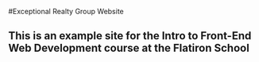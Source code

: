 #Exceptional Realty Group Website


This is an example site for the Intro to Front-End Web Development course at the Flatiron School
---

